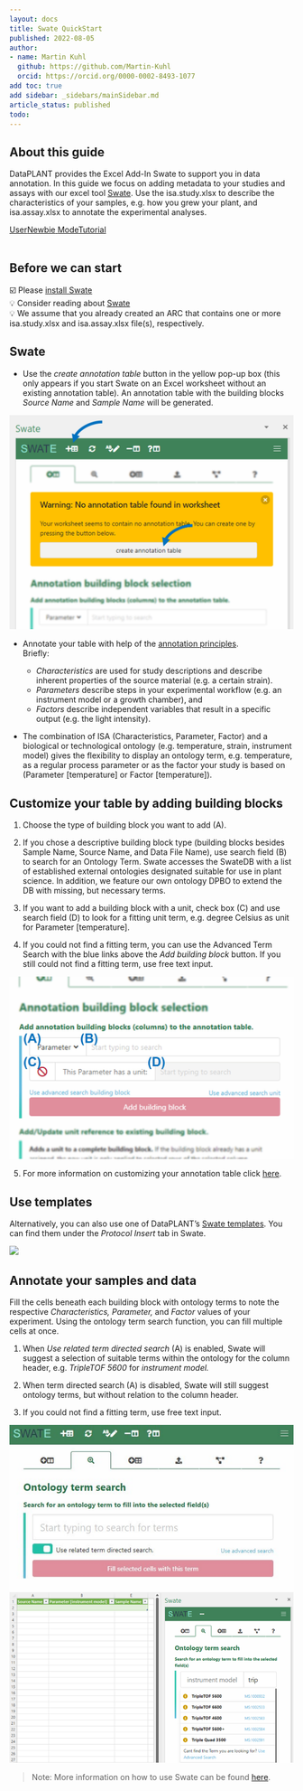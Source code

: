 ```yaml
---
layout: docs
title: Swate QuickStart
published: 2022-08-05
author:
- name: Martin Kuhl
  github: https://github.com/Martin-Kuhl
  orcid: https://orcid.org/0000-0002-8493-1077
add toc: true
add sidebar: _sidebars/mainSidebar.md
article_status: published
todo:
---
```


## About this guide

DataPLANT provides the Excel Add-In Swate to support you in data annotation. In this guide we focus on adding metadata to your studies and assays with our excel tool [Swate](./../implementation/Swate.html). Use the isa.study.xlsx to describe the characteristics of your samples, e.g. how you grew your plant, and isa.assay.xlsx to annotate the experimental analyses.

<a href="./index.html">
  <span class="badge-category">User</span><span class="badge-selected" id="badge-newbie">Newbie</span>
  <span class="badge-category">Mode</span><span class="badge-selected" id="badge-tutorial">Tutorial</span>
</a>

<br>
<br>

## Before we can start

:ballot_box_with_check: Please [install Swate](./../SwateManual/Docs01-Installing-Swate.html)
<br>
:bulb: Consider reading about [Swate](./../implementation/Swate.html)
<br>
:bulb: We assume that you already created an ARC that contains one or more isa.study.xlsx and isa.assay.xlsx file(s), respectively.

## Swate

- Use the *create annotation table* button in the yellow pop-up box (this only appears if you start Swate on an Excel worksheet without an existing annotation table). An annotation table with the building blocks *Source Name* and *Sample Name* will be generated.  

![](./../img/Swate-CreateAnnotationTable-Exp.jpg)

- Annotate your table with help of the [annotation principles](https://nfdi4plants.github.io/AnnotationPrinciples/).  
Briefly:
  - *Characteristics* are used for study descriptions and describe inherent properties of the source material (e.g. a certain strain).  
  - *Parameters* describe steps in your experimental workflow (e.g. an instrument model or a growth chamber), and  
  - *Factors* describe independent variables that result in a specific output (e.g. the light intensity).

- The combination of ISA (Characteristics, Parameter, Factor) and a biological or technological ontology (e.g. temperature, strain, instrument model) gives the flexibility to display an ontology term, e.g. temperature, as a regular process parameter or as the factor your study is based on (Parameter \[temperature\] or Factor \[temperature\]).

## Customize your table by adding building blocks

1. Choose the type of building block you want to add (A).

2. If you chose a descriptive building block type (building blocks besides Sample Name, Source Name, and Data File Name), use search field (B) to search for an Ontology Term. Swate accesses the SwateDB with a list of established external ontologies designated suitable for use in plant science. In addition, we feature our own ontology DPBO to extend the DB with missing, but necessary terms.

3. If you want to add a building block with a unit, check box (C) and use search field (D) to look for a fitting unit term, e.g. degree Celsius as unit for Parameter \[temperature\].

4. If you could not find a fitting term, you can use the Advanced Term Search with the blue links above the *Add building block* button. If you still could not find a fitting term, use free text input.  

![](./../img/Swate-AddBuildingBlock-Exp.jpg)

5. For more information on customizing your annotation table click [here](./SwateManual/Docs03-Building-Blocks.html).

## Use templates

Alternatively, you can also use one of DataPLANT’s [Swate templates](./SwateManual/Docs05-Templates.html). You can find them under the *Protocol Insert* tab in Swate.  

![](https://user-images.githubusercontent.com/39732517/128495178-cc14690a-fc8a-4a3c-b591-365176ea2b00.png)

## Annotate your samples and data

Fill the cells beneath each building block with ontology terms to note the respective *Characteristics, Parameter,* and *Factor* values of your experiment. Using the ontology term search function, you can fill multiple cells at once.

1. When *Use related term directed search* (A) is enabled, Swate
  will suggest a selection of suitable terms within the ontology
  for the column header, e.g. *TripleTOF* *5600* for *instrument
  model.*

2. When term directed search (A) is disabled, Swate will still
  suggest ontology terms, but without relation to the column
  header.

3. If you could not find a fitting term, use free text input.

![](./../img/swate_ontologyTermSearch2.png)


> Note: More information on how to use Swate can be found [here][kb-SwateManual].

<div style="page-break-after: always;"></div>

<!-- Links to DataPLANT knowledge base (kb-) -->

<!-- kb-Fundamentals -->

[kb-DataManagementPlan]: ../fundamentals/DataManagementPlan.html "Data Management Plan"
[kb-DataPublications]: ../fundamentals/DataPublications.html "Data Publication"
[kb-DataSharing]: ../fundamentals/DataSharing.html "Data Sharing"
[kb-FairDataPrinciples]: ../fundamentals/FairDataPrinciples.html "FAIR Data principles"
[kb-Metadata]: ../fundamentals/Metadata.html "Metadata"
[kb-PersistentIdentifiers]: ../fundamentals/PersistentIdentifiers.html "Persistent Identifiers"
[kb-PublicDataRepositories]: ../fundamentals/PublicDataRepositories.html "Repositories"
[kb-ResearchDataManagement]: ../fundamentals/ResearchDataManagement.html "Research Data Management"
[kb-VersionControlGit]: ../fundamentals/VersionControlGit.html "Version Control and Git"
[kb-SwateManual]: ../SwateManual/index.html "Swate Manual"

<!-- kb-Implementation -->
[kb-AnnotatedResearchContext]: ../implementation/AnnotatedResearchContext.html "Annotated Research Context"
[kb-DataHub]: ../implementation/DataHub.html "DataPLANT DataHUB"
[kb-ArcCommander]: ../implementation/ArcCommander.html "ARC Commander"

<!-- kb-Tutorials -->
[kb-QuickStart_arc]: ../tutorials/arcCommander_QuickStart.html "ARC User Journey"
[kb-swate_QuickStart]: ../tutorials/swate_QuickStart.html "Swate QuickStart"


<!-- Links to DataPLANT Homepage (hp-) -->

[hp-Registration]: <https://register.nfdi4plants.org/> "DataPLANT Registration"
[hp-DataHUB]: <https://git.nfdi4plants.org> "DataPLANT DataHUB"
[hp-HelpDesk]: <https://helpdesk.nfdi4plants.org> "DataPLANT Help Desk"

<!-- Links to DataPLANT GitHub (gh-) -->

[gh-DataPlant]: <https://github.com/nfdi4plants/> "GitHub DataPLANT"
[gh-ArcSpecs]: <https://github.com/nfdi4plants/ARC-specification/> "ARC specifications"
[gh-ArcCommander]: <https://github.com/nfdi4plants/arcCommander/> "ArcCommander"
[kb-ArcCommander-Manual]: ../ArcCommanderManual/index.html "ARC Commander Manual"
[gh-Swate]: <https://github.com/nfdi4plants/Swate/> "GitHub Swate"

<!-- Links to external (ext-) sources -->
